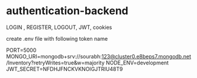 # authentication-backend
LOGIN , REGISTER, LOGOUT, JWT, cookies

create .env file with following token name

PORT=5000
MONGO_URI=mongodb+srv://sourabh:123@cluster0.e8beps7.mongodb.net/Inventory?retryWrites=true&w=majority
NODE_ENV=development
JWT_SECRET=NFDHJFNCKVKNOIGJTRIU48T9

